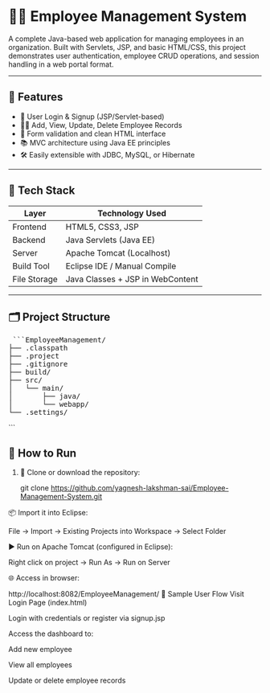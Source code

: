 # 🧑‍💼 Employee Management System

A complete Java-based web application for managing employees in an organization. Built with Servlets, JSP, and basic HTML/CSS, this project demonstrates user authentication, employee CRUD operations, and session handling in a web portal format.

---

## 📌 Features

- 🔐 User Login & Signup (JSP/Servlet-based)
- 👩‍💼 Add, View, Update, Delete Employee Records
- 📄 Form validation and clean HTML interface
- 📚 MVC architecture using Java EE principles
- 🛠️ Easily extensible with JDBC, MySQL, or Hibernate

---

## 🧱 Tech Stack

| Layer         | Technology Used              |
|---------------|-------------------------------|
| Frontend      | HTML5, CSS3, JSP              |
| Backend       | Java Servlets (Java EE)       |
| Server        | Apache Tomcat (Localhost)     |
| Build Tool    | Eclipse IDE / Manual Compile  |
| File Storage  | Java Classes + JSP in WebContent |

---

## 🗂️ Project Structure

<pre> ```EmployeeManagement/
├── .classpath
├── .project
├── .gitignore
├── build/
├── src/
│   └── main/
│       ├── java/
│       └── webapp/
└── .settings/</pre>```

## 🚀 How to Run

1. 🔽 Clone or download the repository:
   
   git clone https://github.com/yagnesh-lakshman-sai/Employee-Management-System.git

📦 Import it into Eclipse:

File → Import → Existing Projects into Workspace → Select Folder

▶️ Run on Apache Tomcat (configured in Eclipse):

Right click on project → Run As → Run on Server

🌐 Access in browser:

http://localhost:8082/EmployeeManagement/
🧪 Sample User Flow
Visit Login Page (index.html)

Login with credentials or register via signup.jsp

Access the dashboard to:

Add new employee

View all employees

Update or delete employee records
